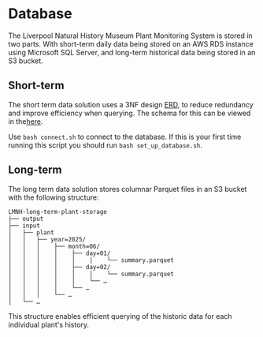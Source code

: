 # Database

The Liverpool Natural History Museum Plant Monitoring System is stored in two parts. With short-term daily data being stored on an AWS RDS instance using Microsoft SQL Server, and long-term historical data being stored in an S3 bucket.

## Short-term

The short term data solution uses a 3NF design [ERD](short_term_erd.png), to reduce redundancy and improve efficiency when querying. The schema for this can be viewed in the[here](schema.sql). 


Use `bash connect.sh` to connect to the database. If this is your first time running this script you should run `bash set_up_database.sh`.  

## Long-term

The long term data solution stores columnar Parquet files in an S3 bucket with the following structure:

```
LMNH-long-term-plant-storage
├── output
├── input
│   ├── plant
│   │   ├── year=2025/
│   │   │    ├── month=06/
│   │   │    │    ├── day=01/
│   │   │    │    │    │    └── summary.parquet
│   │   │    │    ├── day=02/
│   │   │    │    │    │    └── summary.parquet
│   │   │    │    │    └── …
│   │   │    │    └── …
│   │   │    └── …
│   └── …
```

This structure enables efficient querying of the historic data for each individual plant's history. 